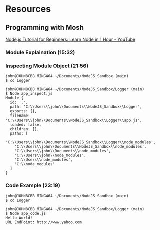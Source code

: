 # Resources   
## Programming with Mosh  
[Node.js Tutorial for Beginners: Learn Node in 1 Hour - YouTube](https://www.youtube.com/watch?v=2oFKNL7vYV8&t=54s)

### Module Explaination (15:32)
### Inspecting Module Object (21:56) 
```
john@JOHN8CBB MINGW64 ~/Documents/NodeJS_Sandbox (main)
$ cd Logger

john@JOHN8CBB MINGW64 ~/Documents/NodeJS_Sandbox/Logger (main)
$ Node app_inspect.js
Module {
  id: '.',
  path: 'C:\\Users\\john\\Documents\\NodeJS_Sandbox\\Logger',
  exports: {},
  filename: 'C:\\Users\\john\\Documents\\NodeJS_Sandbox\\Logger\\app.js',
  loaded: false,
  children: [],
  paths: [
    'C:\\Users\\john\\Documents\\NodeJS_Sandbox\\Logger\\node_modules',
    'C:\\Users\\john\\Documents\\NodeJS_Sandbox\\node_modules',
    'C:\\Users\\john\\Documents\\node_modules',
    'C:\\Users\\john\\node_modules',
    'C:\\Users\\node_modules',
    'C:\\node_modules'
  ]
}
```        
### Code Example (23:19) 
```
john@JOHN8CBB MINGW64 ~/Documents/NodeJS_Sandbox (main)
$ cd Logger

john@JOHN8CBB MINGW64 ~/Documents/NodeJS_Sandbox/Logger (main)
$ Node app_code.js 
Hello World! 
URL EndPoint: http://www.yahoo.com

```         

   
